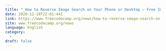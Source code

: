 ```yaml
---
title: " How to Reverse Image Search on Your Phone or Desktop – Free Image Lookup Tools "
date: 2020-12-18T22:01:44Z
link: https://www.freecodecamp.org/news/how-to-reverse-image-search-on-your-phone-or-desktop/?utm_medium=RSS&utm_source=news.12bit.vn
site: www.freecodecamp.org/news
language: English
category:
  -   
draft: false
---
```

